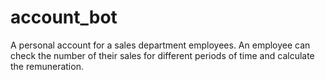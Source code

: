 # account_bot

A personal account for a sales department employees. An employee can check the number of their sales for different periods of time and calculate the remuneration. 
